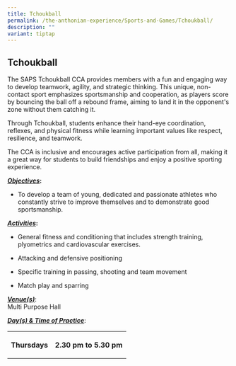 ```yaml
---
title: Tchoukball
permalink: /the-anthonian-experience/Sports-and-Games/Tchoukball/
description: ""
variant: tiptap
---
```

<h2>Tchoukball</h2>
<p>The SAPS Tchoukball CCA provides members with a fun and engaging way to
develop teamwork, agility, and strategic thinking. This unique, non-contact
sport emphasizes sportsmanship and cooperation, as players score by bouncing
the ball off a rebound frame, aiming to land it in the opponent's zone
without them catching it.</p>
<p>Through Tchoukball, students enhance their hand-eye coordination, reflexes,
and physical fitness while learning important values like respect, resilience,
and teamwork.</p>
<p>The CCA is inclusive and encourages active participation from all, making
it a great way for students to build friendships and enjoy a positive sporting
experience.</p>
<p><strong><em><u>Objectives</u></em>:</strong>
</p>
<ul data-tight="true" class="tight">
<li>
<p>To develop a team of young, dedicated and passionate athletes who constantly
strive to improve themselves and to demonstrate good sportsmanship.</p>
</li>
</ul>
<p><strong><em><u>Activities</u></em>:</strong>
</p>
<ul data-tight="true" class="tight">
<li>
<p>General fitness and conditioning that includes strength training, plyometrics
and cardiovascular exercises.</p>
</li>
<li>
<p>Attacking and defensive positioning</p>
</li>
<li>
<p>Specific training in passing, shooting and team movement</p>
</li>
<li>
<p>Match play and sparring</p>
</li>
</ul>
<p><strong><em><u>Venue(s)</u></em></strong>:
<br>Multi Purpose Hall</p>
<p><strong><em><u>Day(s) &amp; Time of Practice</u></em></strong>:</p>
<table style="minWidth: 75px">
<colgroup>
<col>
<col>
<col>
</colgroup>
<tbody>
<tr>
<th rowspan="3" colspan="1">
<p>Thursdays</p>
</th>
<th rowspan="3" colspan="2">
<p>2.30 pm to 5.30 pm</p>
</th>
</tr>
<tr></tr>
<tr></tr>
</tbody>
</table>
<p></p>